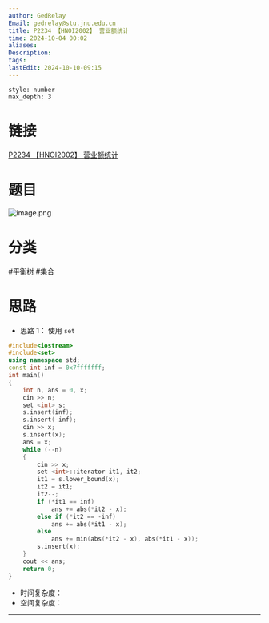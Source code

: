 ```yaml
---
author: GedRelay
Email: gedrelay@stu.jnu.edu.cn
title: P2234 【HNOI2002】 营业额统计
time: 2024-10-04 00:02
aliases: 
Description: 
tags: 
lastEdit: 2024-10-10-09:15
---
```


```toc
style: number
max_depth: 3
```

# 链接
[P2234 【HNOI2002】 营业额统计](https://www.luogu.com.cn/problem/P2234) 

# 题目
![image.png](https://ged-pic-bed.oss-cn-guangzhou.aliyuncs.com/img/202410040002792.png)


# 分类
#平衡树 #集合 

# 思路
- 思路 1：
使用 `set` 

```cpp
#include<iostream>
#include<set>
using namespace std;
const int inf = 0x7fffffff;
int main()
{
	int n, ans = 0, x;
	cin >> n;
	set <int> s;
	s.insert(inf);
	s.insert(-inf);
	cin >> x;
	s.insert(x);
	ans = x;
	while (--n)
	{
		cin >> x;
		set <int>::iterator it1, it2;
		it1 = s.lower_bound(x);
		it2 = it1;
		it2--;
		if (*it1 == inf)
			ans += abs(*it2 - x);
		else if (*it2 == -inf)
			ans += abs(*it1 - x);
		else
			ans += min(abs(*it2 - x), abs(*it1 - x));
		s.insert(x);
	}
	cout << ans;
	return 0;
}
```


- 时间复杂度：
- 空间复杂度：


---

